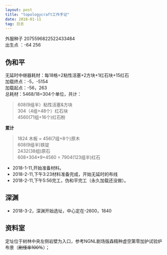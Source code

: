 ```yaml
---
layout: post
title: "topologycraft工作手记"
date: 2018-01-11
tag: 日志
---  
```


外服种子 2075596822522433484        
出生点 ：-64 256        

## 伪和平     

无延时中继器耗材：每18格=2粘性活塞+2方块+1红石块+15红石       
加载终点：-5，-5154       
加载起点：-56，263        
总耗材：5468/18=304个单位，共计：      
> 608(9组半）粘性活塞&方块        
> 304（4组+48个）红石块     
> 4560(71组+16个)红石粉              

**累计**      
> 1824 木板 = 456(7组+8个)原木     
> 608(9组半)铁锭     
> 2432(38组)原石        
> 608+304*9+4560 = 7904(123组半)红石     

- 2018-1-11,开始准备材料。
- 2018-2-11,下午3:23材料准备完成，开始无延时的布线
- 2018-2-11,下午5:56完工，伪和平完工（永久加载还没做）。

## 深渊       
- 2018-3-2，深渊开始选址，中心定在-2600，1840

## 资料室       
定址位于树林中央左侧岩壁为入口，参考NGNL剧场版森精种虚空第零加护试验炉布景（~~刷怪率100%~~）；
